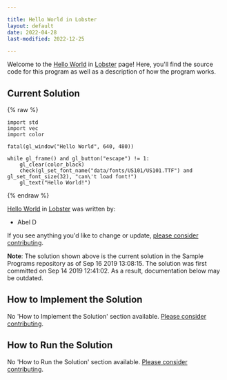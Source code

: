 ```yaml
---

title: Hello World in Lobster
layout: default
date: 2022-04-28
last-modified: 2022-12-25

---
```


Welcome to the [Hello World](https://sampleprograms.io/projects/hello-world) in [Lobster](https://sampleprograms.io/languages/lobster) page! Here, you'll find the source code for this program as well as a description of how the program works.

## Current Solution

{% raw %}

```lobster
import std
import vec
import color

fatal(gl_window("Hello World", 640, 480))

while gl_frame() and gl_button("escape") != 1:
    gl_clear(color_black)
    check(gl_set_font_name("data/fonts/US101/US101.TTF") and gl_set_font_size(32), "can\'t load font!")
    gl_text("Hello World!")
```

{% endraw %}

[Hello World](https://sampleprograms.io/projects/hello-world) in [Lobster](https://sampleprograms.io/languages/lobster) was written by:

- Abel D

If you see anything you'd like to change or update, [please consider contributing](https://github.com/TheRenegadeCoder/sample-programs).

**Note**: The solution shown above is the current solution in the Sample Programs repository as of Sep 16 2019 13:08:15. The solution was first committed on Sep 14 2019 12:41:02. As a result, documentation below may be outdated.

## How to Implement the Solution

No 'How to Implement the Solution' section available. [Please consider contributing](https://github.com/TheRenegadeCoder/sample-programs-website).

## How to Run the Solution

No 'How to Run the Solution' section available. [Please consider contributing](https://github.com/TheRenegadeCoder/sample-programs-website).